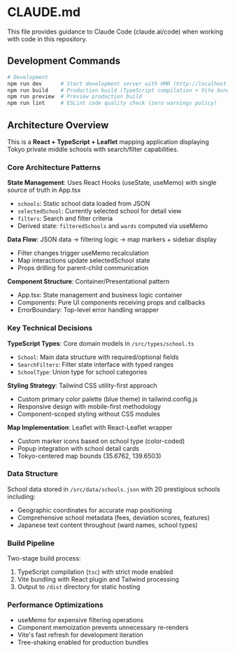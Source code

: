 # CLAUDE.md

This file provides guidance to Claude Code (claude.ai/code) when working with code in this repository.

## Development Commands

```bash
# Development
npm run dev      # Start development server with HMR (http://localhost:5173)
npm run build    # Production build (TypeScript compilation + Vite bundling)
npm run preview  # Preview production build
npm run lint     # ESLint code quality check (zero warnings policy)
```

## Architecture Overview

This is a **React + TypeScript + Leaflet** mapping application displaying Tokyo private middle schools with search/filter capabilities.

### Core Architecture Patterns

**State Management**: Uses React Hooks (useState, useMemo) with single source of truth in App.tsx
- `schools`: Static school data loaded from JSON
- `selectedSchool`: Currently selected school for detail view  
- `filters`: Search and filter criteria
- Derived state: `filteredSchools` and `wards` computed via useMemo

**Data Flow**: JSON data → filtering logic → map markers + sidebar display
- Filter changes trigger useMemo recalculation
- Map interactions update selectedSchool state
- Props drilling for parent-child communication

**Component Structure**: Container/Presentational pattern
- App.tsx: State management and business logic container
- Components: Pure UI components receiving props and callbacks
- ErrorBoundary: Top-level error handling wrapper

### Key Technical Decisions

**TypeScript Types**: Core domain models in `/src/types/school.ts`
- `School`: Main data structure with required/optional fields
- `SearchFilters`: Filter state interface with typed ranges
- `SchoolType`: Union type for school categories

**Styling Strategy**: Tailwind CSS utility-first approach
- Custom primary color palette (blue theme) in tailwind.config.js
- Responsive design with mobile-first methodology
- Component-scoped styling without CSS modules

**Map Implementation**: Leaflet with React-Leaflet wrapper
- Custom marker icons based on school type (color-coded)
- Popup integration with school detail cards
- Tokyo-centered map bounds (35.6762, 139.6503)

### Data Structure

School data stored in `/src/data/schools.json` with 20 prestigious schools including:
- Geographic coordinates for accurate map positioning
- Comprehensive school metadata (fees, deviation scores, features)
- Japanese text content throughout (ward names, school types)

### Build Pipeline

Two-stage build process:
1. TypeScript compilation (`tsc`) with strict mode enabled
2. Vite bundling with React plugin and Tailwind processing
3. Output to `/dist` directory for static hosting

### Performance Optimizations

- useMemo for expensive filtering operations
- Component memoization prevents unnecessary re-renders
- Vite's fast refresh for development iteration
- Tree-shaking enabled for production bundles
